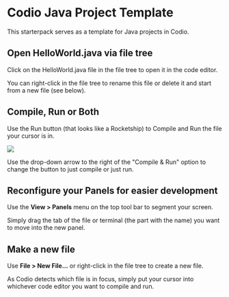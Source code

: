 # Codio Java Project Template
This starterpack serves as a template for Java projects in Codio.

## Open HelloWorld.java via file tree
Click on the HelloWorld.java file in the file tree to open it in the code editor.

You can right-click in the file tree to rename this file or delete it and start from a new file (see below).

## Compile, Run or Both
Use the Run button (that looks like a Rocketship) to Compile and Run the file your cursor is in.

![](https://global.codio.com/platform/readme.resources/RunMenuJava.png)

Use the drop-down arrow to the right of the "Compile & Run" option to change the button to just compile or just run.

## Reconfigure your Panels for easier development
Use the **View > Panels** menu on the top tool bar to segment your screen.

Simply drag the tab of the file or terminal (the part with the name) you want to move into the new panel.

## Make a new file
Use **File > New File...** or right-click in the file tree to create a new file.

As Codio detects which file is in focus, simply put your cursor into whichever code editor you want to compile and run.

